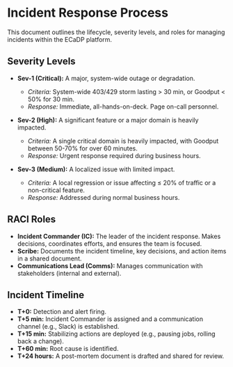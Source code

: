 # Incident Response Process

This document outlines the lifecycle, severity levels, and roles for managing incidents within the ECaDP platform.

## Severity Levels

-   **Sev-1 (Critical):** A major, system-wide outage or degradation.
    -   *Criteria:* System-wide 403/429 storm lasting > 30 min, or Goodput < 50% for 30 min.
    -   *Response:* Immediate, all-hands-on-deck. Page on-call personnel.

-   **Sev-2 (High):** A significant feature or a major domain is heavily impacted.
    -   *Criteria:* A single critical domain is heavily impacted, with Goodput between 50-70% for over 60 minutes.
    -   *Response:* Urgent response required during business hours.

-   **Sev-3 (Medium):** A localized issue with limited impact.
    -   *Criteria:* A local regression or issue affecting ≤ 20% of traffic or a non-critical feature.
    -   *Response:* Addressed during normal business hours.

## RACI Roles

-   **Incident Commander (IC):** The leader of the incident response. Makes decisions, coordinates efforts, and ensures the team is focused.
-   **Scribe:** Documents the incident timeline, key decisions, and action items in a shared document.
-   **Communications Lead (Comms):** Manages communication with stakeholders (internal and external).

## Incident Timeline

-   **T+0:** Detection and alert firing.
-   **T+5 min:** Incident Commander is assigned and a communication channel (e.g., Slack) is established.
-   **T+15 min:** Stabilizing actions are deployed (e.g., pausing jobs, rolling back a change).
-   **T+60 min:** Root cause is identified.
-   **T+24 hours:** A post-mortem document is drafted and shared for review.